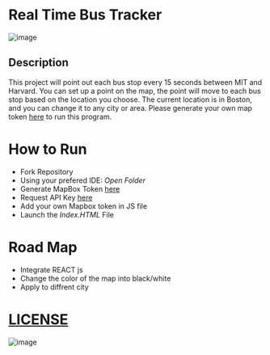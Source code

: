 # Real Time Bus Tracker

![image](https://encrypted-tbn0.gstatic.com/images?q=tbn:ANd9GcRwBlZTX0K__RBikEJ0kKPZm5L8Z56qKWUWAw&usqp=CAU)


## Description 

This project will point out each bus stop every 15 seconds between MIT and Harvard. You can set up a point on the map, the point will move to each bus stop based on the location you choose. The current location is in Boston, and you can change it to any city or area. Please generate your own map token [here](https://docs.mapbox.com/help/getting-started/access-tokens/) to run this program.  

# How to Run
- Fork Repository
- Using your prefered IDE: *Open Folder*
- Generate MapBox Token [here](https://docs.mapbox.com/help/getting-started/access-tokens/)
- Request API Key [here](https://www.mbta.com/developers/v3-api)
- Add your own Mapbox token in JS file
- Launch the *Index.HTML* File

# Road Map 
- Integrate REACT js
- Change the color of the map into black/white
- Apply to diffrent city

# [LICENSE](https://github.com/CBP2022/Real-Time-Bus-Tracking/blob/master/LICENSE)
![image](https://user-images.githubusercontent.com/92131037/170177019-1b6ef05f-ae92-4c0c-b948-b04cb8c7f6ea.png)
